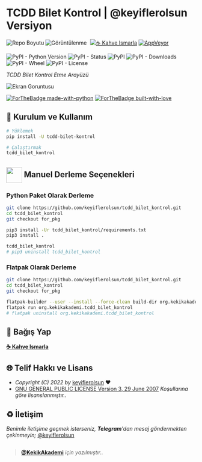 # TCDD Bilet Kontrol | @keyiflerolsun Versiyon

![Repo Boyutu](https://img.shields.io/github/repo-size/keyiflerolsun/tcdd_bilet_kontrol)
![Görüntülenme](https://hits.seeyoufarm.com/api/count/incr/badge.svg?url=https://github.com/keyiflerolsun/tcdd_bilet_kontrol&title=Görüntülenme)
<a href="https://KekikAkademi.org/Kahve" target="_blank"><img src="https://img.shields.io/badge/☕️-Kahve Ismarla-ffdd00" title="☕️ Kahve Ismarla" style="padding-left:5px;"></a>
[![AppVeyor](https://ci.appveyor.com/api/projects/status/lkfsclo33bi52oxd?svg=true)](https://ci.appveyor.com/project/keyiflerolsun/tcdd_bilet_kontrol)

![PyPI - Python Version](https://img.shields.io/pypi/pyversions/tcdd-bilet-kontrol)
![PyPI - Status](https://img.shields.io/pypi/status/tcdd-bilet-kontrol)
![PyPI](https://img.shields.io/pypi/v/tcdd-bilet-kontrol)
![PyPI - Downloads](https://img.shields.io/pypi/dm/tcdd-bilet-kontrol)
![PyPI - Wheel](https://img.shields.io/pypi/wheel/tcdd-bilet-kontrol)
![PyPI - License](https://img.shields.io/pypi/l/tcdd-bilet-kontrol)

*TCDD Bilet Kontrol Etme Arayüzü*

![Ekran Goruntusu](Resimler/EkranGoruntusu.png)

[![ForTheBadge made-with-python](http://ForTheBadge.com/images/badges/made-with-python.svg)](https://www.python.org/)
[![ForTheBadge built-with-love](http://ForTheBadge.com/images/badges/built-with-love.svg)](https://GitHub.com/keyiflerolsun/)

## 🚀 Kurulum ve Kullanım

```bash
# Yüklemek
pip install -U tcdd-bilet-kontrol

# Çalıştırmak
tcdd_bilet_kontrol
```

## <img src="https://www.akashtrehan.com/assets/images/emoji/terminal.png" height="42" align="center"> Manuel Derleme Seçenekleri

### Python Paket Olarak Derleme

```bash
git clone https://github.com/keyiflerolsun/tcdd_bilet_kontrol.git
cd tcdd_bilet_kontrol
git checkout for_pkg

pip3 install -Ur tcdd_bilet_kontrol/requirements.txt
pip3 install .

tcdd_bilet_kontrol
# pip3 uninstall tcdd_bilet_kontrol
```

### Flatpak Olarak Derleme

```bash
git clone https://github.com/keyiflerolsun/tcdd_bilet_kontrol.git
cd tcdd_bilet_kontrol
git checkout for_pkg

flatpak-builder --user --install --force-clean build-dir org.kekikakademi.tcdd_bilet_kontrol.yml
flatpak run org.kekikakademi.tcdd_bilet_kontrol
# flatpak uninstall org.kekikakademi.tcdd_bilet_kontrol
```

## 💸 Bağış Yap

**[☕️ Kahve Ismarla](https://KekikAkademi.org/Kahve)**

## 🌐 Telif Hakkı ve Lisans

* *Copyright (C) 2022 by* [keyiflerolsun](https://github.com/keyiflerolsun) ❤️️
* [GNU GENERAL PUBLIC LICENSE Version 3, 29 June 2007](https://github.com/keyiflerolsun/tcdd_bilet_kontrol/blob/master/LICENSE) *Koşullarına göre lisanslanmıştır..*

## ♻️ İletişim

*Benimle iletişime geçmek isterseniz, **Telegram**'dan mesaj göndermekten çekinmeyin;* [@keyiflerolsun](https://t.me/KekikKahve)

##

> **[@KekikAkademi](https://t.me/KekikAkademi)** *için yazılmıştır..*
